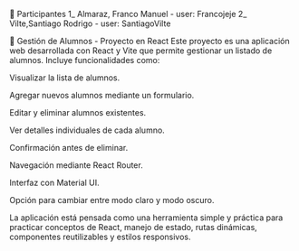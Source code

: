 👥 Participantes
1_ Almaraz, Franco Manuel - user: Francojeje
2_ Vilte,Santiago Rodrigo - user: SantiagoVilte

📘 Gestión de Alumnos - Proyecto en React
Este proyecto es una aplicación web desarrollada con React y Vite que permite gestionar un listado de alumnos. Incluye funcionalidades como:

Visualizar la lista de alumnos.

Agregar nuevos alumnos mediante un formulario.

Editar y eliminar alumnos existentes.

Ver detalles individuales de cada alumno.

Confirmación antes de eliminar.

Navegación mediante React Router.

Interfaz con Material UI.

Opción para cambiar entre modo claro y modo oscuro.

La aplicación está pensada como una herramienta simple y práctica para practicar conceptos de React, manejo de estado, rutas dinámicas, componentes reutilizables y estilos responsivos.